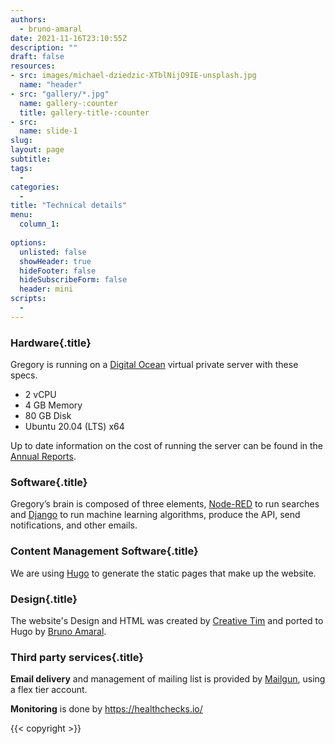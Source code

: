 ```yaml
---
authors:
  - bruno-amaral
date: 2021-11-16T23:10:55Z
description: ""
draft: false
resources: 
- src: images/michael-dziedzic-XTblNijO9IE-unsplash.jpg
  name: "header"
- src: "gallery/*.jpg"
  name: gallery-:counter
  title: gallery-title-:counter
- src:
  name: slide-1
slug:
layout: page
subtitle: 
tags: 
  - 
categories: 
  - 
title: "Technical details"
menu:
  column_1:
   
options:
  unlisted: false
  showHeader: true
  hideFooter: false
  hideSubscribeForm: false
  header: mini
scripts:
  -
---
```


<div class="col-8 mx-auto">

### Hardware{.title}

Gregory is running on a [Digital Ocean](https://digitalocean.com) virtual private server with these specs. 

- 2 vCPU
- 4 GB Memory 
- 80 GB Disk 
- Ubuntu 20.04 (LTS) x64

Up to date information on the cost of running the server can be found in the [Annual Reports](https://gregory-ms.com/annual-review/).

<div class="row">
<div class="col-md-12">

### Software{.title}

<p>Gregory’s brain is composed of three elements, <a href="https://nodered.org">Node-RED</a> to run searches and <a href="https://www.djangoproject.com/">Django</a> to run machine learning algorithms, produce the API, send notifications, and other emails.</p>
</div>

</div>

### Content Management Software{.title}

We are using [Hugo](https://gohugo.io/) to generate the static pages that make up the website. 

### Design{.title}

The website's Design and HTML was created by [Creative Tim](https://www.creative-tim.com/) and ported to Hugo by [Bruno Amaral](https://brunoamaral.eu/).

### Third party services{.title}

**Email delivery** and management of mailing list is provided by [Mailgun](https://mailgun.com/), using a flex tier account.

**Monitoring** is done by https://healthchecks.io/

{{< copyright >}}

</div>
